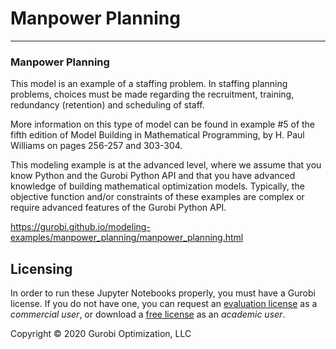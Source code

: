 # Manpower Planning

---
### Manpower Planning
This model is an example of a staffing problem. In staffing planning problems, choices must be made regarding the 
recruitment, training, redundancy (retention) and scheduling of staff.

More information on this type of model can be found in example #5 of the fifth edition of Model Building in Mathematical 
Programming, by H. Paul Williams on pages 256-257 and 303-304.

This modeling example is at the advanced level, where we assume that you know Python and the Gurobi Python API and 
that you have advanced knowledge of building mathematical optimization models. Typically, the objective function 
and/or constraints of these examples are complex or require advanced features of the Gurobi Python API.

https://gurobi.github.io/modeling-examples/manpower_planning/manpower_planning.html 

## Licensing

In order to run these Jupyter Notebooks properly, you must have a Gurobi license. If you do not have one, you can request 
an [evaluation license](https://www.gurobi.com/downloads/request-an-evaluation-license/?utm_source=Github&utm_medium=website_JupyterME&utm_campaign=CommercialDataScience) 
as a *commercial user*, or download a [free license](https://www.gurobi.com/academia/academic-program-and-licenses/?utm_source=Github&utm_medium=website_JupyterME&utm_campaign=AcademicDataScience) 
as an *academic user*.

Copyright © 2020 Gurobi Optimization, LLC

